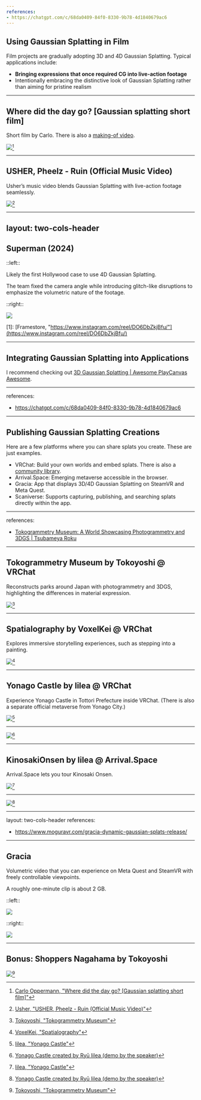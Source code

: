 ```yaml
---
references:
- https://chatgpt.com/c/68da0409-84f0-8330-9b78-4d1840679ac6
---
```


## Using Gaussian Splatting in Film

Film projects are gradually adopting 3D and 4D Gaussian Splatting. Typical applications include:

- **Bringing expressions that once required CG into live-action footage**
- Intentionally embracing the distinctive look of Gaussian Splatting rather than aiming for pristine realism

---

## Where did the day go? [Gaussian splatting short film]

Short film by Carlo. There is also a [making-of video](https://www.youtube.com/watch?v=GXFWfYJf64g).

<a href="https://www.youtube.com/watch?v=X4oh_6DjF1M" target="_blank"><img class="h-80 place-self-center" src="https://img.youtube.com/vi/X4oh_6DjF1M/maxresdefault.jpg"></a>[^carlo_oppermann]

[^carlo_oppermann]: [Carlo Oppermann, "Where did the day go? [Gaussian splatting short film]"](https://www.youtube.com/watch?v=X4oh_6DjF1M)

---

## USHER, Pheelz - Ruin (Official Music Video)

Usher’s music video blends Gaussian Splatting with live-action footage seamlessly.

<a href="https://www.youtube.com/watch?v=Dsv9EAuW5H8" target="_blank"><img class="h-80 place-self-center" src="https://img.youtube.com/vi/Dsv9EAuW5H8/maxresdefault.jpg"></a>[^usher]

[^usher]: [Usher, "USHER, Pheelz - Ruin (Official Music Video)"](https://www.youtube.com/watch?v=Dsv9EAuW5H8)

---
layout: two-cols-header
---

## Superman (2024)

<p/>

::left::

Likely the first Hollywood case to use 4D Gaussian Splatting.

The team fixed the camera angle while introducing glitch-like disruptions to emphasize the volumetric nature of the footage.

::right::

<a href="https://www.instagram.com/reel/DO6DbZkjBfu/" target="_blank"><img class="h-80 place-self-center" src="/framestore-superman.png"></a>

[1]: [Framestore, "https://www.instagram.com/reel/DO6DbZkjBfu/"](https://www.instagram.com/reel/DO6DbZkjBfu/)

---

## Integrating Gaussian Splatting into Applications

I recommend checking out [3D Gaussian Splatting | Awesome PlayCanvas Awesome](https://github.com/playcanvas/awesome-playcanvas/blob/main/README.md#3d-gaussian-splatting).

---
references:
- https://chatgpt.com/c/68da0409-84f0-8330-9b78-4d1840679ac6
---

## Publishing Gaussian Splatting Creations

Here are a few platforms where you can share splats you create. These are just examples.

- VRChat: Build your own worlds and embed splats. There is also a [community library](https://github.com/MichaelMoroz/VRChatGaussianSplatting).
- Arrival.Space: Emerging metaverse accessible in the browser.
- Gracia: App that displays 3D/4D Gaussian Splatting on SteamVR and Meta Quest.
- Scaniverse: Supports capturing, publishing, and searching splats directly within the app.

---
references:
- [Tokogrammetry Museum: A World Showcasing Photogrammetry and 3DGS | Tsubameya Roku](https://tsuba-roku.com/entry/2025/09/20/092718)
---

## Tokogrammetry Museum by Tokoyoshi @ VRChat

Reconstructs parks around Japan with photogrammetry and 3DGS, highlighting the differences in material expression.

<a href="https://vrchat.com/home/world/wrld_10ffd05e-2023-4fe8-a4b4-70c27b00e489/info" target="_blank"><img class="h-60 place-self-center" src="/VRChat-tokogrammetry.png"></a>[^Tokoyoshi]

[^Tokoyoshi]: [Tokoyoshi, "Tokogrammetry Museum"](https://vrchat.com/home/world/wrld_10ffd05e-2023-4fe8-a4b4-70c27b00e489/info)

---

## Spatialography by VoxelKei @ VRChat

Explores immersive storytelling experiences, such as stepping into a painting.

<a href="https://vrchat.com/home/world/wrld_0ab57861-abb2-4802-8783-4ae089ea268b" target="_blank"><img class="h-60 place-self-center" src="/VRChat-spatialography.png"></a>[^VoxelKei]

[^VoxelKei]: [VoxelKei, "Spatialography"](https://vrchat.com/home/world/wrld_10ffd05e-2023-4fe8-a4b4-70c27b00e489/info)

---

## Yonago Castle by lilea @ VRChat

Experience Yonago Castle in Tottori Prefecture inside VRChat. (There is also a separate official metaverse from Yonago City.)

<a href="https://vrchat.com/home/world/wrld_f3bf6f63-5eff-4290-b73c-fe14447539dd/info" target="_blank"><img class="h-60 place-self-center" src="/VRChat-yonago.png"></a>[^lilea]

[^lilea]: [lilea, "Yonago Castle"](https://vrchat.com/home/world/wrld_f3bf6f63-5eff-4290-b73c-fe14447539dd/info)

---

<a href="https://www.youtube.com/watch?v=1KUCdk4yRpk" target="_blank"><img class="h-100 place-self-center" src="https://img.youtube.com/vi/1KUCdk4yRpk/maxresdefault.jpg"></a>[^sawara]

[^sawara]: [Yonago Castle created by Ryū lilea (demo by the speaker)](https://www.youtube.com/watch?v=1KUCdk4yRpk)

---

## KinosakiOnsen by lilea @ Arrival.Space

Arrival.Space lets you tour Kinosaki Onsen.

<a href="https://arrival.space/kinosaki-onsen" target="_blank"><img class="h-80 place-self-center" src="/arrival_space-kinosaki-onsen.png"></a>[^lilea]

[^lilea]: [lilea, "KinosakiOnsen 城崎温泉"](https://arrival.space/kinosaki-)

---

<a href="https://www.youtube.com/watch?v=9aKryeDywx4" target="_blank"><img class="h-100 place-self-center" src="https://img.youtube.com/vi/9aKryeDywx4/maxresdefault.jpg"></a>[^sawara]

[^sawara]: [KinosakiOnsen created by Ryū lilea (demo by the speaker)](https://www.youtube.com/watch?v=9aKryeDywx4)

---
layout: two-cols-header
references:
- https://www.moguravr.com/gracia-dynamic-gaussian-splats-release/
---

## Gracia

Volumetric video that you can experience on Meta Quest and SteamVR with freely controllable viewpoints.

A roughly one-minute clip is about 2 GB.

::left::

<img class="w-100 place-self-center" src="/gracia-1.jpg">

::right::

<img class="w-100 place-self-center" src="/gracia-2.jpg">

---

## Bonus: Shoppers Nagahama by Tokoyoshi

<a href="https://vrchat.com/home/world/wrld_b49c6ee2-c2e3-4dc6-bf09-3aaea66208b1/info" target="_blank"><img class="h-80 place-self-center" src="/VRChat-shoppers.png"></a>[^Tokoyoshi]

[^Tokoyoshi]: [Tokoyoshi, "Shoppers Nagahama"](https://vrchat.com/home/world/wrld_b49c6ee2-c2e3-4dc6-bf09-3aaea66208b1/info)
